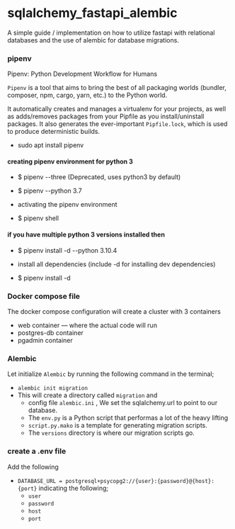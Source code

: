 # sqlalchemy_fastapi_alembic
A simple guide / implementation on how to utilize fastapi with relational databases and the use of alembic for database migrations.



### pipenv
Pipenv: Python Development Workflow for Humans

`Pipenv` is a tool that aims to bring the best of all packaging worlds (bundler, composer, npm, cargo, yarn, etc.) to the Python world.

It automatically creates and manages a virtualenv for your projects, as well as adds/removes packages from your Pipfile as you install/uninstall packages. It also generates the ever-important `Pipfile.lock`, which is used to produce deterministic builds.
 - sudo apt install pipenv


#### creating pipenv environment for python 3
 - $ pipenv --three (Deprecated, uses python3 by default)
 - $ pipenv --python 3.7

- activating the pipenv environment
 - $ pipenv shell

#### if you have multiple python 3 versions installed then
 - $ pipenv install -d --python 3.10.4

- install all dependencies (include -d for installing dev dependencies)
 - $ pipenv install -d


### Docker compose file
The docker compose configuration will create a cluster with 3 containers

- web container — where the actual code will run
- postgres-db container
- pgadmin container


### Alembic
Let initialize `Alembic` by running the following command in the terminal;
- `alembic init migration`
- This will create a directory called `migration` and 
    - config file `alembic.ini` , We set the sqlalchemy.url to point to our database.
    - The `env.py` is a Python script that performas a lot of the heavy lifting
    - `script.py.mako` is a template for generating migration scripts.
    - The `versions` directory is where our migration scripts go.


### create a .env file
Add the following
- `DATABASE_URL = postgresql+psycopg2://{user}:{password}@{host}:{port}`
indicating the following;
    - `user`
    - `password`
    - `host`
    - `port`




